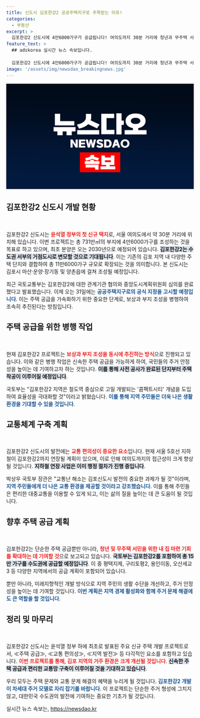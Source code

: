 ```yaml
---
title: 신도시 김포한강2 공공주택지구로 주목받는 이유!
categories:
  - 부동산
excerpt: >
  김포한강2 신도시에 4만6000가구가 공급됩니다! 여의도까지 30분 거리에 청년과 무주택 서민을 위한 새로운 주거 공간이 마련됩니다. 지금 바로 подроб을 확인하세요!
feature_text: >
  ## adskorea 실시간 뉴스 속보입니다.

  김포한강2 신도시에 4만6000가구가 공급됩니다! 여의도까지 30분 거리에 청년과 무주택 서민을 위한 새로운 주거 공간이 마련됩니다. 지금 바로 подроб을 확인하세요!
image: '/assets/img/newsdao_breakingnews.jpg'
---
```


<p><img src="/assets/img/newsdao_breakingnews.jpg" alt="adskorea 속보" /></p>

<h2 data-ke-size="size26">김포한강2 신도시 개발 현황</h2>

<p data-ke-size="size16">&nbsp;</p>

<p>김포한강2 신도시는 <b><span style="color: #ee2323;">윤석열 정부의 첫 신규 택지</span></b>로, 서울 여의도에서 약 30분 거리에 위치해 있습니다. 이번 프로젝트는 총 731만㎡의 부지에 4만6000가구를 조성하는 것을 목표로 하고 있으며, 최초 분양은 오는 2030년으로 예정되어 있습니다. <b><span style="background-color: #21538527;">김포한강2는 수도권 서부의 거점도시로 변모할 것으로 기대됩니다</span></b>. 이는 기존의 김포 지역 내 다양한 주택 단지와 결합하여 총 11만6000가구 규모로 확장되는 것을 의미합니다. 본 신도시는 김포시 마산·운양·장기동 및 양촌읍에 걸쳐 조성될 예정입니다.</p>

<p>최근 국토교통부는 김포한강2에 대한 관계기관 협의와 중앙도시계획위원회 심의를 완료했다고 발표했습니다. 이제 오는 31일에는 <b><span style="color: #1a5490;">공공주택지구로의 공식 지정을 고시할 예정입니다</span></b>. 이는 주택 공급을 가속화하기 위한 중요한 단계로, 보상과 부지 조성을 병행하여 조속히 추진된다는 방침입니다.</p>

<h2 data-ke-size="size26">주택 공급을 위한 병행 작업</h2>

<p data-ke-size="size16">&nbsp;</p>

<p>현재 김포한강2 프로젝트는 <b><span style="color: #ee2323;">보상과 부지 조성을 동시에 추진하는 방식</span></b>으로 진행되고 있습니다. 이와 같은 병행 작업은 신속한 주택 공급을 가능하게 하여, 국민들의 주거 안정성을 높이는 데 기여하고자 하는 것입니다. <b><span style="background-color: #21538527;">이를 통해 사전 공사가 완료된 단지부터 주택 착공이 이루어질 예정입니다</span></b>.</p>

<p>국토부는 "김포한강2 지역은 철도역 중심으로 고밀 개발되는 '콤팩트시티' 개념을 도입하여 효율성을 극대화할 것"이라고 밝혔습니다. <b><span style="color: #1a5490;">이를 통해 지역 주민들은 더욱 나은 생활 환경을 기대할 수 있을 것입니다</span></b>.</p>

<h2 data-ke-size="size26">교통체계 구축 계획</h2>

<p data-ke-size="size16">&nbsp;</p>

<p>김포한강2 신도시의 발전에는 <b><span style="color: #ee2323;">교통 편의성이 중요한 요소</span></b>입니다. 현재 서울 5호선 지하철이 김포한강2까지 연장될 계획이 있으며, 이로 인해 여의도까지의 접근성이 크게 향상될 것입니다. <b><span style="background-color: #21538527;">지하철 연장 사업은 이미 행정 절차가 진행 중입니다</span></b>.</p>

<p>박상우 국토부 장관은 "교통난 해소는 김포신도시 발전의 중요한 과제가 될 것"이라며, <b><span style="color: #1a5490;">지역 주민들에게 더 나은 교통 환경을 제공할 것이라고 강조했습니다</span></b>. 이를 통해 주민들은 편리한 대중교통을 이용할 수 있게 되고, 이는 삶의 질을 높이는 데 큰 도움이 될 것입니다.</p>

<h2 data-ke-size="size26">향후 주택 공급 계획</h2>

<p data-ke-size="size16">&nbsp;</p>

<p>김포한강2는 단순한 주택 공급뿐만 아니라, <b><span style="color: #ee2323;">청년 및 무주택 서민을 위한 내 집 마련 기회를 확대하는 데 기여할 것</span></b>으로 보고되고 있습니다. <b><span style="background-color: #21538527;">국토부는 김포한강2를 포함하여 총 15만 가구를 수도권에 공급할 예정입니다</span></b>. 이 중 평택지제, 구리토평2, 용인이동, 오산세교3 등 다양한 지역에서의 공급 계획이 포함되어 있습니다.</p>

<p>뿐만 아니라, 미래지향적인 개발 방식으로 지역 주민의 생활 수단을 개선하고, 주거 안정성을 높이는 데 기여할 것입니다. <b><span style="color: #1a5490;">이번 계획은 지역 경제 활성화와 함께 주거 문제 해결에도 큰 역할을 할 것입니다</span></b>.</p>

<h2 data-ke-size="size26">정리 및 마무리</h2>

<p data-ke-size="size16">&nbsp;</p>

<p>김포한강2 신도시는 윤석열 정부 하에 최초로 발표된 주요 신규 주택 개발 프로젝트로서, ≪주택 공급≫, ≪교통 편의성≫, ≪지역 발전≫ 등 다각적인 요소를 포함하고 있습니다. <b><span style="color: #ee2323;">이번 프로젝트를 통해, 김포 지역의 거주 환경은 크게 개선될 것입니다</span></b>. <b><span style="background-color: #21538527;">신속한 주택 공급과 편리한 교통망 구축이 이루어질 것을 기대하고 있습니다</span></b>.</p>

<p>우리 모두는 주택 문제와 교통 문제 해결의 혜택을 누리게 될 것입니다. <b><span style="color: #1a5490;">김포한강2 개발이 차세대 주거 모델로 자리 잡기를 바랍니다</span></b>. 이 프로젝트는 단순한 주거 형성에 그치지 않고, 대한민국 수도권의 발전에 기여하는 중요한 기초가 될 것입니다.</p>
실시간 뉴스 속보는, <a href="https://newsdao.kr" rel="dofollow">https://newsdao.kr</a>


